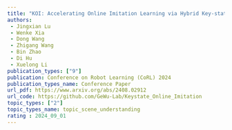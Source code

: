 ```yaml
---  
title: "KOI: Accelerating Online Imitation Learning via Hybrid Key-state Guidance"  
authors:  
 - Jingxian Lu
 - Wenke Xia
 - Dong Wang
 - Zhigang Wang
 - Bin Zhao
 - Di Hu
 - Xuelong Li  
publication_types: ["9"]  
publication: Conference on Robot Learning (CoRL) 2024 
publication_types_name: Conference Paper  
url_pdf: https://www.arxiv.org/abs/2408.02912
url_code: https://github.com/GeWu-Lab/Keystate_Online_Imitation
topic_types: ["2"]
topic_types_name: topic_scene_understanding
rating : 2024_09_01
---  
```

